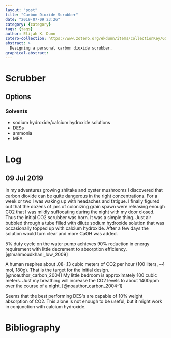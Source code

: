 ```yaml
---
layout: "post"
title: "Carbon Dioxide Scrubber"
date: "2019-07-09 23:26"
category: {category}
tags: {tags}
author: Elijah K. Dunn
zotero-collection: https://www.zotero.org/ekdunn/items/collectionKey/G5QGA3YQ
abstract: >
  Designing a personal carbon dioxide scrubber.
graphical-abstract:
---
```


# Scrubber

## Options

### Solvents
- sodium hydroxide/calcium hydroxide solutions
- DESs
- ammonia
- MEA

# Log

## 09 Jul 2019
In my adventures growing shiitake and oyster mushrooms I discovered that carbon dioxide can be quite dangerous in the right concentrations. For a week or two I was waking up with headaches and fatigue. I finally figured out that the dozens of jars of colonizing grain spawn were releasing enough CO2 that I was mildly suffocating during the night with my door closed. Thus the initial CO2 scrubber was born. It was a simple thing. Just air bubbled through a tube filled with dilute sodium hydroxide solution that was occasionally topped up with calcium hydroxide. After a few days the solution would turn clear and more CaOH was added.

5% duty cycle on the water pump achieves 90% reduction in energy requirement with little decrement to absorption efficiency. [@mahmoudkhani_low_2009]

A human respires about .08-.13 cubic meters of CO2 per hour (100 liters, ~4 mol, 180g). That is the target for the initial design. [@noauthor_carbon_2004] My little bedroom is approximately 100 cubic meters. Just my breathing will increase the CO2 levels to about 1400ppm over the course of a night. [@noauthor_carbon_2004-1]

Seems that the best performing DES's are capable of 10% weight absorption of CO2. This alone is not enough to be useful, but it might work in conjunction with calcium hydroxide.

# Bibliography
